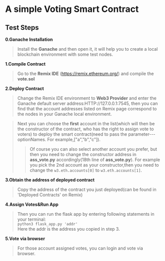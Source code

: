 A simple Voting Smart Contract
================================

Test Steps
----------

**0.Ganache Installation**
>Install the **Ganache** and then open it, it will help you to create a local blockchain environment with some test nodes.


**1.Compile Contract**
>Go to the **Remix IDE** (https://remix.ethereum.org/) and compile the **vote.sol**


**2.Deploy Contract**
>Change the Remix IDE environment to **Web3 Provider**  and enter the Ganache default server address:HTTP://127.0.0.1:7545, then you can find that the account addresses listed on Remix page correspond to the nodes in your Ganache local environment.   

>Next you can choose the **first** account in the list(which will then be the constructor of the contract, who has the right to assign vote to voters) to deploy the smart contract(need to pass the parameter---optionNames. For example,["a","b","c"]). 
>>Of course you can also select another account you prefer, but then you need to change the constructor address in **ass_vote.py** accordingly(18th line of **ass_vote.py**). For example you pick the 2nd account as your constructor,then you need to change the `w3.eth.accounts[0]` to `w3.eth.accounts[1]`.

  
**3.Obtain the address of deployed contract**
>Copy the address of the contract you just deployed(can be found in 'Deployed Contracts' on Remix)

**4.Assign Votes&Run App**
>Then you can run the flask app by entering following statements in your terminal:  
`python3 flask_app.py 'addr' `  
Here the addr is the address you copied in step 3.

 
**5.Vote via browser**
>For those account assigned votes, you can login and vote via browser.



